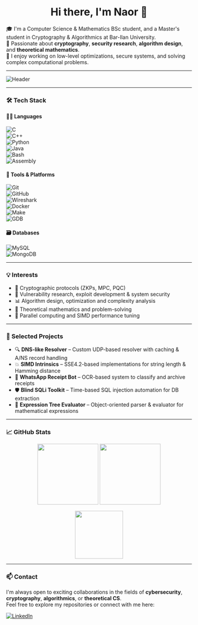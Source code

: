 <h1 align="center">Hi there, I'm Naor 👋</h1>

🎓 I'm a Computer Science & Mathematics BSc student, and a Master's student in Cryptography & Algorithmics at Bar-Ilan University.  
🔐 Passionate about **cryptography**, **security research**, **algorithm design**, and **theoretical mathematics**.  
🧠 I enjoy working on low-level optimizations, secure systems, and solving complex computational problems.

---

![Header](https://capsule-render.vercel.app/api?type=waving&color=0:0F2027,50:203A43,100:2C5364&height=200&section=header&text=Welcome%20to%20My%20GitHub!&fontSize=35&fontColor=ffffff)

---

### 🛠️ Tech Stack

#### 🧑‍💻 Languages  
![C](https://img.shields.io/badge/C-%2300599C.svg?style=for-the-badge&logo=c&logoColor=white)  
![C++](https://img.shields.io/badge/C++-%2300599C.svg?style=for-the-badge&logo=c%2B%2B&logoColor=white)  
![Python](https://img.shields.io/badge/Python-%2314354C.svg?style=for-the-badge&logo=python&logoColor=white)  
![Java](https://img.shields.io/badge/Java-%23ED8B00.svg?style=for-the-badge&logo=java&logoColor=white)  
![Bash](https://img.shields.io/badge/Bash-%23121011.svg?style=for-the-badge&logo=gnu-bash&logoColor=white)  
![Assembly](https://img.shields.io/badge/Assembly-%23A3A3A3.svg?style=for-the-badge)

#### 🧰 Tools & Platforms  
![Git](https://img.shields.io/badge/Git-%23F05033.svg?style=for-the-badge&logo=git&logoColor=white)  
![GitHub](https://img.shields.io/badge/GitHub-%23121011.svg?style=for-the-badge&logo=github&logoColor=white)  
![Wireshark](https://img.shields.io/badge/Wireshark-1679A7?style=for-the-badge&logo=wireshark&logoColor=white)  
![Docker](https://img.shields.io/badge/Docker-2496ED?style=for-the-badge&logo=docker&logoColor=white)  
![Make](https://img.shields.io/badge/Make-%23121011.svg?style=for-the-badge&logo=cmake&logoColor=white)  
![GDB](https://img.shields.io/badge/GDB-000000?style=for-the-badge&logo=gnu&logoColor=white)

#### 🗃️ Databases  
![MySQL](https://img.shields.io/badge/MySQL-00758F?style=for-the-badge&logo=mysql&logoColor=white)  
![MongoDB](https://img.shields.io/badge/MongoDB-47A248?style=for-the-badge&logo=mongodb&logoColor=white)

---

### 💡 Interests

- 🧩 Cryptographic protocols (ZKPs, MPC, PQC)
- 🔐 Vulnerability research, exploit development & system security
- 📊 Algorithm design, optimization and complexity analysis
- 🔢 Theoretical mathematics and problem-solving
- 🧮 Parallel computing and SIMD performance tuning

---

### 🧪 Selected Projects

- 🔍 **DNS-like Resolver** – Custom UDP-based resolver with caching & A/NS record handling  
- 💥 **SIMD Intrinsics** – SSE4.2-based implementations for string length & Hamming distance  
- 🧾 **WhatsApp Receipt Bot** – OCR-based system to classify and archive receipts  
- 🛡️ **Blind SQLi Toolkit** – Time-based SQL injection automation for DB extraction  
- 📐 **Expression Tree Evaluator** – Object-oriented parser & evaluator for mathematical expressions

---

### 📈 GitHub Stats

<p align="center">
  <img src="https://github-readme-stats.vercel.app/api?username=naor-dahan&show_icons=true&theme=github_dark" height="165"/>
  <img src="https://streak-stats.demolab.com?user=naor-dahan&theme=dark" height="165"/>
</p>
<p align="center">
  <img src="https://github-readme-stats.vercel.app/api/top-langs/?username=naor-dahan&layout=compact&theme=github_dark" height="130"/>
</p>

---

### 📫 Contact

I'm always open to exciting collaborations in the fields of **cybersecurity**, **cryptography**, **algorithmics**, or **theoretical CS**.  
Feel free to explore my repositories or connect with me here:

[![LinkedIn](https://img.shields.io/badge/LinkedIn-%230077B5.svg?style=for-the-badge&logo=linkedin&logoColor=white)](https://www.linkedin.com/in/naor-meir-dahan/)
